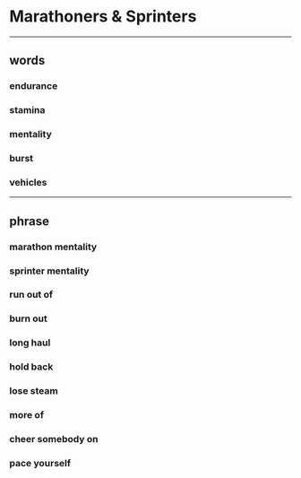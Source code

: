 # Marathoners & Sprinters

---

## words

### endurance

### stamina

### mentality

### burst

### vehicles

---

## phrase

### marathon mentality

### sprinter mentality

### run out of

### burn out

### long haul

### hold back

### lose steam

### more of

### cheer somebody on

### pace yourself

